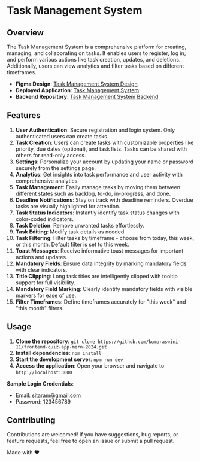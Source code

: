 # Task Management System

<!-- ![Task Management System Logo](link/to/logo.png) -->

## Overview

The Task Management System is a comprehensive platform for creating, managing, and collaborating on tasks. It enables users to register, log in, and perform various actions like task creation, updates, and deletions. Additionally, users can view analytics and filter tasks based on different timeframes.

- **Figma Design**: [Task Management System Design](https://www.figma.com/file/e3Hc8fJeeHPLGD4i2VhPLk/Pro-Manage?type=design&node-id=1%3A606&mode=design&t=0t62GPgXxHxI2SAm-1)
- **Deployed Application**: [Task Management System](https://frontend-pro-manage-mern-2024.vercel.app/)  
- **Backend Repository**: [Task Management System Backend](https://github.com/kumaraswini-11/backend-pro-manage-mern-2024)
  <!-- https://ideabook.club/share/7c3d6d29-5469-450c-add3-100232550653/ -->

## Features

1. **User Authentication**: Secure registration and login system. Only authenticated users can create tasks.
2. **Task Creation**: Users can create tasks with customizable properties like priority, due dates (optional), and task lists. Tasks can be shared with others for read-only access.
3. **Settings**: Personalize your account by updating your name or password securely from the settings page.
4. **Analytics**: Get insights into task performance and user activity with comprehensive analytics.
5. **Task Management**: Easily manage tasks by moving them between different states such as backlog, to-do, in-progress, and done.
6. **Deadline Notifications**: Stay on track with deadline reminders. Overdue tasks are visually highlighted for attention.
7. **Task Status Indicators**: Instantly identify task status changes with color-coded indicators.
8. **Task Deletion**: Remove unwanted tasks effortlessly.
9. **Task Editing**: Modify task details as needed.
10. **Task Filtering**: Filter tasks by timeframe - choose from today, this week, or this month. Default filter is set to this week.
11. **Toast Messages**: Receive informative toast messages for important actions and updates.
12. **Mandatory Fields**: Ensure data integrity by marking mandatory fields with clear indicators.
13. **Title Clipping**: Long task titles are intelligently clipped with tooltip support for full visibility.
14. **Mandatory Field Marking**: Clearly identify mandatory fields with visible markers for ease of use.
15. **Filter Timeframes**: Define timeframes accurately for "this week" and "this month" filters.

## Usage

1. **Clone the repository**: `git clone https://github.com/kumaraswini-11/frontend-quiz-app-mern-2024.git`
2. **Install dependencies**: `npm install`
3. **Start the development server**: `npm run dev`
4. **Access the application**: Open your browser and navigate to `http://localhost:3000`

**Sample Login Credentials**:
- Email: sitaram@gmail.com
- Password: 123456789
 
## Contributing

Contributions are welcomed! If you have suggestions, bug reports, or feature requests, feel free to open an issue or submit a pull request.

<!--
## License

This project is licensed under the [MIT License](https://opensource.org/licenses/MIT).
-->

Made with ❤️
